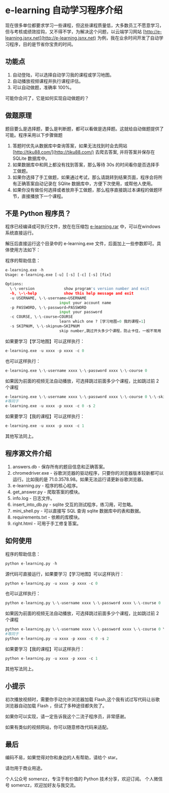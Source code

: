 # e-learning 自动学习程序介绍

现在很多单位都要求学习一些课程，但这些课程质量低，大多数员工不愿意学习，但与考核或绩效挂钩，又不得不学，为解决这个问题，以云端学习网站 [http://e-learning.jsnx.net](http://e-learning.jsnx.net) 为例，我在业余时间开发了自动学习程序，目的是节省你宝贵的时间。

## 功能点

1. 自动登陆，可以选择自动学习我的课程或学习地图。
2. 自动播放视频课程并执行课程评估。
3. 可以自动做题，准确率 100%。
 
可能你会问了，它是如何实现自动做题的？

## 做题原理

题目要么是选择题，要么是判断题，都可以看做是选择题。这就给自动做题提供了可能。程序采用以下步骤做题

1. 答题时优先从数据库中查询答案，如果无法找到时会去网站 [http://tiku88.com/](http://tiku88.com/) 去爬去答案, 并将答案并保存在 SQLite 数据库中。
2. 如果数据库中和网上都没有找到答案，那么等待 30s 的时间看你是否选择手工做题。
3. 如果你选择了手工做题，如果通过考试，那么请跳转到结果页面，程序会将所有正确答案自动记录在 SQlite 数据库中，方便下次使用，或帮他人使用。
4. 如果你没有做任何选择或者放弃手工做题，那么程序直接跳过本课程的做题环节，直接播放下一个课程。

## 不是 Python 程序员？

程序已经编译成可执行文件，放在在压缩包 [e-learning.rar](/e-learning.rar) 中，可以在windows 系统直接运行。

解压后直接运行这个目录中的 e-learning.exe 文件，后面加上一些参数即可。具体使用方法如下：

程序的帮助信息：

```python
e-learning.exe -h
Usage: e-learning.exe [-u] [-s] [-c] [-s] [fix]

Options:
  \-\-version             show program's version number and exit
  -h, \-\-help            show this help message and exit
  -u USERNAME, \-\-username=USERNAME
                        input your account name
  -p PASSWORD, \-\-password=PASSWORD
                        input your password
  -c COURSE, \-\-course=COURSE
                        learn which one ? [学习地图=0 我的课程=1]
  -s SKIPNUM, \-\-skipnum=SKIPNUM
                        skip number,跳过开头多少个课程，防止卡住，一般不常用
```

如果要学习【学习地图】可以这样执行：

```python
e-learning.exe -u xxxx -p xxxx -c 0
```
也可以这样执行：

```python
e-learning.exe \-\-username xxxx \-\-password xxxx \-\-course 0
```

如果因为前面的视频无法自动播放，可选择跳过前面多少个课程，比如跳过前 2 个课程

```python
e-learning.exe \-\-username xxxx \-\-password xxxx \-\-course 0 \-\-skipnum 2
#等同于
e-learning.exe -u xxxx -p xxxx -c 0 -s 2
```

如果要学习【我的课程】可以这样执行：

```python
e-learning.exe -u xxxx -p xxxx -c 1
```
其他写法同上。





## 程序源文件介绍

1. answers.db - 保存所有的题目信息和正确答案。
2. chromedriver.exe - 谷歌浏览器的驱动程序，只要你的浏览器版本较新都可以运行。比如我的是 71.0.3578.98。如果无法运行请更新谷歌浏览器。
3. e-learning.py - 程序的核心程序。
4. get_answer.py - 爬取答案的模块。
5. info.log - 日志文件。
6. insert_into_db.py - sqlite 交互的测试程序，练习用，可忽略。
7. mini_shell.py - 可以直接写 SQL 查询 sqlite 数据库中的表和数据。
8. requirements.txt - 依赖的库模块。
9. right.html - 可用于手工修复答案。

## 如何使用


程序的帮助信息：

```python
python e-learning.py -h
```

源代码可直接运行，如果要学习【学习地图】可以这样执行：

```python
python e-learning.py -u xxxx -p xxxx -c 0
```
也可以这样执行：

```python
python e-learning.py \-\-username xxxx \-\-password xxxx \-\-course 0
```

如果因为前面的视频无法自动播放，可选择跳过前面多少个课程，比如跳过前 2 个课程

```python
python e-learning.py \-\-username xxxx \-\-password xxxx \-\-course 0 \-\-skipnum 2
#等同于
python e-learning.py -u xxxx -p xxxx -c 0 -s 2
```

如果要学习【我的课程】可以这样执行：

```python
python e-learning.py -u xxxx -p xxxx -c 1
```
其他写法同上。


## 小提示

初次播放视频时，需要你手动允许浏览器加载 Flash,这个我有试过写代码让谷歌浏览器自动加载 Flash ，但试了多种途径都失败了。

如果你可以实现，请一定告诉我这个二流子程序员，非常感谢。

如果有类似的视频网站，你可以随意修改代码来适配。


## 最后

编码不易，如果觉得对你和身边的人有帮助，请给个 star。

请勿用于商业用途。

个人公众号 somenzz，专注于有价值的 Python 技术分享，欢迎订阅。
个人微信号 somenzz，欢迎加好友与我交流。
